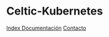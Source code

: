 Celtic-Kubernetes
=================

[Index Documentación](Doc/1-Portada.md)
[Contacto](Doc/Contacto.md)